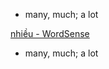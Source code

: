 

- many, much; a lot



[nhiều‎ - WordSense](https://www.wordsense.eu/nhi%E1%BB%81u/)
- many, much; a lot